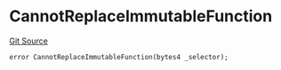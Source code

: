 # CannotReplaceImmutableFunction
[Git Source](https://github.com/thrackle-io/rules-protocol/blob/b3877670eae43a9723081d42c4401502ebd5b9f6/src/economic/ruleProcessor/RuleProcessorDiamondLib.sol)


```solidity
error CannotReplaceImmutableFunction(bytes4 _selector);
```

